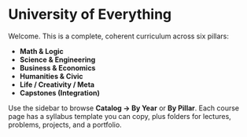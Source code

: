 # University of Everything

Welcome. This is a complete, coherent curriculum across six pillars:

- **Math & Logic**
- **Science & Engineering**
- **Business & Economics**
- **Humanities & Civic**
- **Life / Creativity / Meta**
- **Capstones (Integration)**

Use the sidebar to browse **Catalog → By Year** or **By Pillar**. Each course page has a syllabus template you can copy, plus folders for lectures, problems, projects, and a portfolio.
